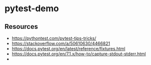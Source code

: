 # pytest-demo

## Resources
* https://pythontest.com/pytest-tips-tricks/
* https://stackoverflow.com/a/50610630/4466821
* https://docs.pytest.org/en/latest/reference/fixtures.html
* https://docs.pytest.org/en/7.1.x/how-to/capture-stdout-stderr.html
* 


